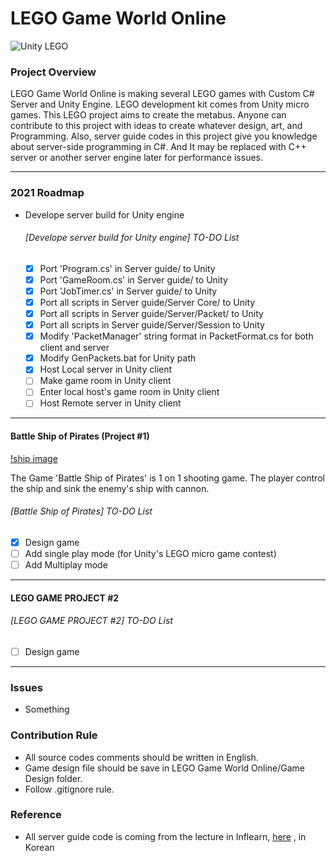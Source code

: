 <!-- Heading -->
# LEGO Game World Online

![Unity LEGO](https://connect-prd-cdn.unity.com/20201014/learn/images/a4726d1c-37f2-4f58-8f18-ae3605552493_Hub_image_1800x1000.png)

### Project Overview
 LEGO Game World Online is making several LEGO games with Custom C# Server and Unity Engine. 
 LEGO development kit comes from Unity micro games.
 This LEGO project aims to create the metabus.
 Anyone can contribute to this project with ideas to create whatever design, art, and Programming. 
 Also, server guide codes in this project give you knowledge about server-side programming in C#. 
 And It may be replaced with C++ server or another server engine later for performance issues.

___

### 2021 Roadmap
 - Develope server build for Unity engine
    ###### [Develope server build for Unity engine] TO-DO List
      - [X] Port 'Program.cs' in Server guide/ to Unity
      - [X] Port 'GameRoom.cs' in Server guide/ to Unity
      - [X] Port 'JobTimer.cs' in Server guide/ to Unity
      - [X] Port all scripts in Server guide/Server Core/ to Unity
      - [X] Port all scripts in Server guide/Server/Packet/ to Unity
      - [X] Port all scripts in Server guide/Server/Session to Unity
      - [X] Modify 'PacketManager' string format in PacketFormat.cs for both client and server
      - [X] Modify GenPackets.bat for Unity path
      - [X] Host Local server in Unity client
      - [ ] Make game room in Unity client
      - [ ] Enter local host's game room in Unity client
      - [ ] Host Remote server in Unity client
___

#### Battle Ship of Pirates (Project #1)

 [!ship image](https://github.com/twglhk/LEGO-Game-World-Online/blob/main/Game%20Screen%20Shot/ship%20front.PNG?raw=true)

 The Game 'Battle Ship of Pirates' is 1 on 1 shooting game. 
 The player control the ship and sink the enemy's ship with cannon. 

   ###### [Battle Ship of Pirates] TO-DO List
  - [X] Design game
  - [ ] Add single play mode (for Unity's LEGO micro game contest) 
  - [ ] Add Multiplay mode
___

#### LEGO GAME PROJECT #2

   ###### [LEGO GAME PROJECT #2] TO-DO List
  - [ ] Design game

___

### Issues
 - Something

### Contribution Rule
 - All source codes comments should be written in English.
 - Game design file should be save in LEGO Game World Online/Game Design folder.
 - Follow .gitignore rule.

### Reference
 - All server guide code is coming from the lecture in Inflearn, [here](https://www.inflearn.com/course/%EC%9C%A0%EB%8B%88%ED%8B%B0-MMORPG-%EA%B0%9C%EB%B0%9C-part1#) , in Korean 
